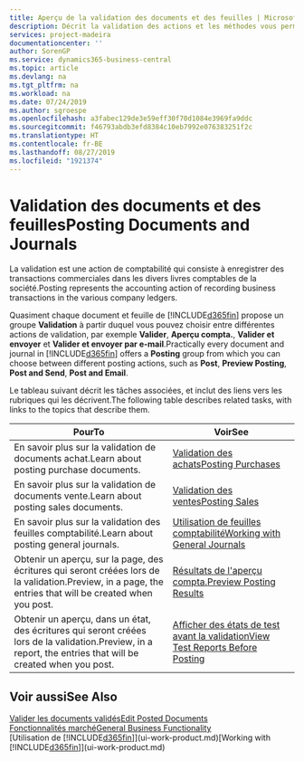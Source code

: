 ```yaml
---
title: Aperçu de la validation des documents et des feuilles | Microsoft Docs
description: Décrit la validation des actions et les méthodes vous permettant de valider des documents et des feuilles.
services: project-madeira
documentationcenter: ''
author: SorenGP
ms.service: dynamics365-business-central
ms.topic: article
ms.devlang: na
ms.tgt_pltfrm: na
ms.workload: na
ms.date: 07/24/2019
ms.author: sgroespe
ms.openlocfilehash: a3fabec129de3e59eff30f70d1084e3969fa9ddc
ms.sourcegitcommit: f46793abdb3efd8384c10eb7992e076383251f2c
ms.translationtype: HT
ms.contentlocale: fr-BE
ms.lasthandoff: 08/27/2019
ms.locfileid: "1921374"
---
```

# <a name="posting-documents-and-journals"></a><span data-ttu-id="57824-103">Validation des documents et des feuilles</span><span class="sxs-lookup"><span data-stu-id="57824-103">Posting Documents and Journals</span></span>
<span data-ttu-id="57824-104">La validation est une action de comptabilité qui consiste à enregistrer des transactions commerciales dans les divers livres comptables de la société.</span><span class="sxs-lookup"><span data-stu-id="57824-104">Posting represents the accounting action of recording business transactions in the various company ledgers.</span></span>

<span data-ttu-id="57824-105">Quasiment chaque document et feuille de [!INCLUDE[d365fin](includes/d365fin_md.md)] propose un groupe **Validation** à partir duquel vous pouvez choisir entre différentes actions de validation, par exemple **Valider**, **Aperçu compta.**, **Valider et envoyer** et **Valider et envoyer par e-mail**.</span><span class="sxs-lookup"><span data-stu-id="57824-105">Practically every document and journal in [!INCLUDE[d365fin](includes/d365fin_md.md)] offers a **Posting** group from which you can choose between different posting actions, such as **Post**, **Preview Posting**, **Post and Send**, **Post and Email**.</span></span>

<span data-ttu-id="57824-106">Le tableau suivant décrit les tâches associées, et inclut des liens vers les rubriques qui les décrivent.</span><span class="sxs-lookup"><span data-stu-id="57824-106">The following table describes related tasks, with links to the topics that describe them.</span></span>

| <span data-ttu-id="57824-107">Pour</span><span class="sxs-lookup"><span data-stu-id="57824-107">To</span></span> | <span data-ttu-id="57824-108">Voir</span><span class="sxs-lookup"><span data-stu-id="57824-108">See</span></span> |
| --- | --- |
| <span data-ttu-id="57824-109">En savoir plus sur la validation de documents achat.</span><span class="sxs-lookup"><span data-stu-id="57824-109">Learn about posting purchase documents.</span></span> |[<span data-ttu-id="57824-110">Validation des achats</span><span class="sxs-lookup"><span data-stu-id="57824-110">Posting Purchases</span></span>](ui-post-purchases.md) |
| <span data-ttu-id="57824-111">En savoir plus sur la validation de documents vente.</span><span class="sxs-lookup"><span data-stu-id="57824-111">Learn about posting sales documents.</span></span> |[<span data-ttu-id="57824-112">Validation des ventes</span><span class="sxs-lookup"><span data-stu-id="57824-112">Posting Sales</span></span>](ui-post-sales.md) |
| <span data-ttu-id="57824-113">En savoir plus sur la validation des feuilles comptabilité.</span><span class="sxs-lookup"><span data-stu-id="57824-113">Learn about posting general journals.</span></span> |[<span data-ttu-id="57824-114">Utilisation de feuilles comptabilité</span><span class="sxs-lookup"><span data-stu-id="57824-114">Working with General Journals</span></span>](ui-work-general-journals.md) |
| <span data-ttu-id="57824-115">Obtenir un aperçu, sur la page, des écritures qui seront créées lors de la validation.</span><span class="sxs-lookup"><span data-stu-id="57824-115">Preview, in a page, the entries that will be created when you post.</span></span> |[<span data-ttu-id="57824-116">Résultats de l'aperçu compta.</span><span class="sxs-lookup"><span data-stu-id="57824-116">Preview Posting Results</span></span>](ui-how-preview-post-results.md) |
| <span data-ttu-id="57824-117">Obtenir un aperçu, dans un état, des écritures qui seront créées lors de la validation.</span><span class="sxs-lookup"><span data-stu-id="57824-117">Preview, in a report, the entries that will be created when you post.</span></span> |[<span data-ttu-id="57824-118">Afficher des états de test avant la validation</span><span class="sxs-lookup"><span data-stu-id="57824-118">View Test Reports Before Posting</span></span>](ui-how-view-test-reports-posting.md) |

## <a name="see-also"></a><span data-ttu-id="57824-119">Voir aussi</span><span class="sxs-lookup"><span data-stu-id="57824-119">See Also</span></span>
[<span data-ttu-id="57824-120">Valider les documents validés</span><span class="sxs-lookup"><span data-stu-id="57824-120">Edit Posted Documents</span></span>](across-edit-posted-document.md)  
[<span data-ttu-id="57824-121">Fonctionnalités marché</span><span class="sxs-lookup"><span data-stu-id="57824-121">General Business Functionality</span></span>](ui-across-business-areas.md)  
<span data-ttu-id="57824-122">[Utilisation de [!INCLUDE[d365fin](includes/d365fin_md.md)]](ui-work-product.md)</span><span class="sxs-lookup"><span data-stu-id="57824-122">[Working with [!INCLUDE[d365fin](includes/d365fin_md.md)]](ui-work-product.md)</span></span>
